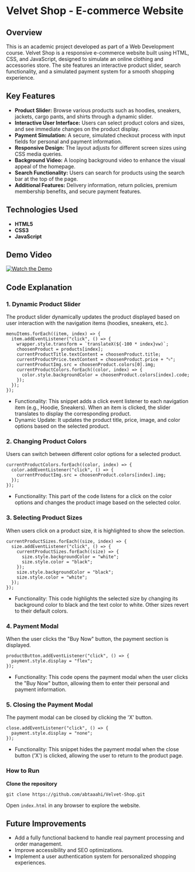 # Velvet Shop - E-commerce Website
## Overview
This is an academic project developed as part of a Web Development course. Velvet Shop is a responsive e-commerce website built using HTML, CSS, and JavaScript, designed to simulate an online clothing and accessories store. The site features an interactive product slider, search functionality, and a simulated payment system for a smooth shopping experience.

## Key Features
- **Product Slider:** Browse various products such as hoodies, sneakers, jackets, cargo pants, and shirts through a dynamic slider.
- **Interactive User Interface:** Users can select product colors and sizes, and see immediate changes on the product display.
- **Payment Simulation:** A secure, simulated checkout process with input fields for personal and payment information.
- **Responsive Design:** The layout adjusts for different screen sizes using CSS media queries.
- **Background Video:** A looping background video to enhance the visual appeal of the homepage.
- **Search Functionality:** Users can search for products using the search bar at the top of the page.
- **Additional Features:** Delivery information, return policies, premium membership benefits, and secure payment features.
## Technologies Used
- **HTML5**
- **CSS3**
- **JavaScript**

## Demo Video

[![Watch the Demo](https://img.youtube.com/vi/WCOrxukmsSo/maxresdefault.jpg)](https://www.youtube.com/watch?v=WCOrxukmsSo)


## Code Explanation
### 1. Dynamic Product Slider
The product slider dynamically updates the product displayed based on user interaction with the navigation items (hoodies, sneakers, etc.).
```
menuItems.forEach((item, index) => {
  item.addEventListener("click", () => {
    wrapper.style.transform = `translateX(${-100 * index}vw)`;
    choosenProduct = products[index];
    currentProductTitle.textContent = choosenProduct.title;
    currentProductPrice.textContent = choosenProduct.price + "৳";
    currentProductImg.src = choosenProduct.colors[0].img;
    currentProductColors.forEach((color, index) => {
      color.style.backgroundColor = choosenProduct.colors[index].code;
    });
  });
});
```
- Functionality: This snippet adds a click event listener to each navigation item (e.g., Hoodie, Sneakers). When an item is clicked, the slider translates to display the corresponding product.
- Dynamic Update: It updates the product title, price, image, and color options based on the selected product.
### 2. Changing Product Colors
Users can switch between different color options for a selected product.
```
currentProductColors.forEach((color, index) => {
  color.addEventListener("click", () => {
    currentProductImg.src = choosenProduct.colors[index].img;
  });
});
```
- Functionality: This part of the code listens for a click on the color options and changes the product image based on the selected color.
### 3. Selecting Product Sizes
When users click on a product size, it is highlighted to show the selection.
```
currentProductSizes.forEach((size, index) => {
  size.addEventListener("click", () => {
    currentProductSizes.forEach((size) => {
      size.style.backgroundColor = "white";
      size.style.color = "black";
    });
    size.style.backgroundColor = "black";
    size.style.color = "white";
  });
});
```
- Functionality: This code highlights the selected size by changing its background color to black and the text color to white. Other sizes revert to their default colors.
### 4. Payment Modal
When the user clicks the "Buy Now" button, the payment section is displayed.
```
productButton.addEventListener("click", () => {
  payment.style.display = "flex";
});
```
- Functionality: This code opens the payment modal when the user clicks the "Buy Now" button, allowing them to enter their personal and payment information.
### 5. Closing the Payment Modal
The payment modal can be closed by clicking the 'X' button.
```
close.addEventListener("click", () => {
  payment.style.display = "none";
});
```
- Functionality: This snippet hides the payment modal when the close button ('X') is clicked, allowing the user to return to the product page.
### How to Run
**Clone the repository**
```
git clone https://github.com/abtaaahi/Velvet-Shop.git
```
Open ```index.html``` in any browser to explore the website.
## Future Improvements
- Add a fully functional backend to handle real payment processing and order management.
- Improve accessibility and SEO optimizations.
- Implement a user authentication system for personalized shopping experiences.
